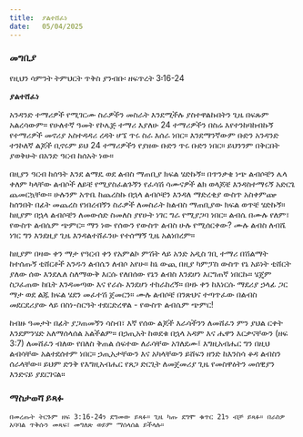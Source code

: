 ```yaml
---
title:  ያልተሸፈነ
date:   05/04/2025
---
```


### መግቢያ 
የዚህን ሳምንት ትምህርት ጥቅስ ያንብቡ፡ ዘፍጥረት 3፡16-24

**ያልተሸፈነ**

አንዳንድ ተማሪዎች የሚገርሙ ስራዎችን መስራት እንደሚችሉ ያስተዋልኩበትን ጊዜ በፍጹም አልረሳውም። የሁለተኛ ዓመት የኮሌጅ ተማሪ እያለሁ 24 ተማሪዎችን በስሬ እየተንከባከብኩኝ የተማሪዎች መኖሪያ አስተዳዳሪ ረዳት ሆኜ ጥሩ ስራ እሰራ ነበር። እንደማንኛውም ቡድን አንዳንድ ተንኮለኛ ልጆች ቢኖሩም ይህ 24 ተማሪዎችን የያዘው ቡድን ጥሩ ቡድን ነበር። ይህንንም በቅርበት ያወቅሁት በአንድ ዓርብ ከሰአት ነው።
 
በዚያን ዓርብ ከሰዓት እንደ ልማዴ ወደ ልብስ ማጠቢያ ክፍል ሄድኩኝ። በጥንቃቄ ነጭ ልብሶቼን ሌላ ቀለም ካላቸው ልብሶች ለይቼ የሚያስፈልጉኝን የፈሳሽ ሳሙናዎች ልክ ወላጆቼ እንዳስተማሩኝ አድርጌ ጨመርኳቸው። ሁሉንም አጥቤ ከጨረስኩ በኋላ ልብሶቼን እንዳለ ማድረቂያ ውስጥ አስቀምጬ ከሰንበት በፊት መጨረስ የነበረብኝን ስራዎች ለመስራት ከልብስ ማጠቢያው ክፍል ወጥቼ ሄድኩኝ። ከዚያም በኋላ ልብሶቼን ለመውሰድ ስመለስ ያየሁት ነገር ግራ የሚያጋባ ነበር። ልብሴ በሙሉ የለም፣ የውስጥ ልብሴም ጭምር። ማን ነው የሰውን የውስጥ ልብስ ሁሉ የሚሰርቀው? ሙሉ ልብስ ለብሼ ነገር ግን እንደዚያ ጊዜ እንዳልተሸፈንሁ የተሰማኝ ጊዜ አልነበረም።
 
ከዚያም በዛው ቀን ማታ የዓርብ ቀን የአምልኮ ምሽት ላይ አንድ አዲስ ገቢ ተማሪ በሽልማት ከተሰጡኝ ቲሸርቶች አንዱን ልብሴን ለብሶ አየሁ። ከኔ ውጪ በዚያ ካምፓስ ውስጥ የኔ አይነት ቲሸርት ያለው ሰው እንደሌለ ስለማውቅ እርሱ የለበሰው የኔን ልብስ እንደሆነ እርግጠኛ ነበርኩ። ሄጄም ስጋፈጠው ከቤት እንዳመጣው እና የራሱ እንደሆነ ተከራከረኝ። በዛኑ ቀን ከእነርሱ ማደሪያ ኃላፊ ጋር ማታ ወደ ልጁ ክፍል ሄደን መፈተሽ ጀመርን። ሙሉ ልብሶቼ በንጽህና ተጣጥፈው በልብስ መደርደሪያው ላይ በስነ-ስርዓት ተደርድረዋል - የውስጥ ልብሴም ጭምር!

ከብዙ ዓመታት በፊት ያጋጠመኝን ሳስብ፣ እኛ የሰው ልጆች እራሳችንን ለመሸፈን ምን ያህል ርቀት እንደምንሄድ አለማሰላሰል አልችልም። በኃጢአት ከወደቁ በኋላ አዳም እና ሔዋን እርቃናቸውን (ዘፍ 3:7) ለመሸፈን ብለው የበለስ ቅጠል ሰፍተው ለራሳቸው አገለደሙ፤ እግዚአብሔር ግን በዚህ ልብሳቸው አልተደሰተም ነበር። ኃጢአታቸውን እና አካላቸውን ይሸፍን ዘንድ ከእንስሳ ቆዳ ልብስን ሰራላቸው። ይህም ድንቅ የእግዚአብሔር የጸጋ ድርጊት ለመጀመሪያ ጊዜ የመስዋዕትን መሰዊያን እንድናይ ያደርገናል።

### ማስታወሻ ይጻፉ 

`በመረጡት ትርጉም ዘፍ 3:16-24ን ደግመው ይጻፉ። ጊዜ ካጡ ደግሞ ቁጥር 21ን ብቻ ይጻፉ። በራስዎ አባባል ጥቅሱን መጻፍ፣ መግለጽ ወይም ማሰላሰል ይችላሉ። `
